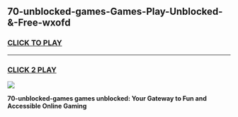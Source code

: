 
## 70-unblocked-games-Games-Play-Unblocked-&-Free-wxofd
<h3>
<a href="https://premium76.site?title=70-unblocked-games&ref=24A">CLICK TO PLAY</a></h3>
<hr>

<h3>
<a href="https://premium76.site?title=70-unblocked-games&ref=24A">CLICK 2 PLAY</a>
  
</h3>

<a href="https://premium76.site?title=70-unblocked-games&ref=24A"><img src="https://clearcache.store/games.png"></a>


**70-unblocked-games games unblocked: Your Gateway to Fun and Accessible Online Gaming**
